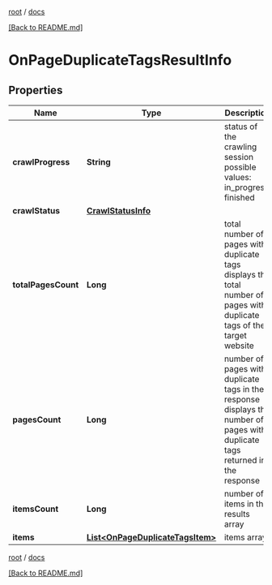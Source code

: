[root](./../ "root") / [docs](./ "docs")

[[Back to README.md]](./../README.md "[Back to README.md]")

# OnPageDuplicateTagsResultInfo

## Properties

| Name | Type | Description | Notes |
|------------ | ------------- | ------------- | -------------|
|**crawlProgress** | **String** | status of the crawling session possible values: in_progress, finished |  [optional] |
|**crawlStatus** | [**CrawlStatusInfo**](CrawlStatusInfo.md) |  |  [optional] |
|**totalPagesCount** | **Long** | total number of pages with duplicate tags displays the total number of pages with duplicate tags of the target website |  [optional] |
|**pagesCount** | **Long** | number of pages with duplicate tags in the response displays the number of pages with duplicate tags returned in the response |  [optional] |
|**itemsCount** | **Long** | number of items in the results array |  [optional] |
|**items** | [**List&lt;OnPageDuplicateTagsItem&gt;**](OnPageDuplicateTagsItem.md) | items array |  [optional] |

[root](./../ "root") / [docs](./ "docs")

[[Back to README.md]](./../README.md "[Back to README.md]")
